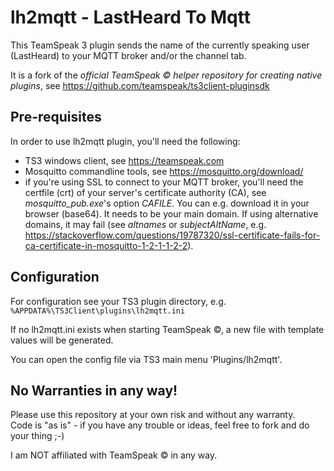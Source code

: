 # lh2mqtt - LastHeard To Mqtt
This TeamSpeak 3 plugin sends the name of the currently speaking user (LastHeard) to your MQTT broker and/or the channel tab.

It is a fork of the <i>official TeamSpeak &copy; helper repository for creating native plugins</i>, see https://github.com/teamspeak/ts3client-pluginsdk

## Pre-requisites
In order to use lh2mqtt plugin, you'll need the following:
- TS3 windows client, see https://teamspeak.com
- Mosquitto commandline tools, see https://mosquitto.org/download/
- if you're using SSL to connect to your MQTT broker, you'll need the certfile (crt) of your server's certificate authority (CA), see <i>mosquitto_pub.exe</i>'s option <i>CAFILE</i>. You can e.g. download it in your browser (base64). It needs to be your main domain. If using alternative domains, it may fail (see <i>altnames</i> or <i>subjectAltName</i>, e.g. https://stackoverflow.com/questions/19787320/ssl-certificate-fails-for-ca-certificate-in-mosquitto-1-2-1-1-2-2).

## Configuration
For configuration see your TS3 plugin directory, e.g. <code>%APPDATA%\TS3Client\plugins\lh2mqtt.ini</code>

If no lh2mqtt.ini exists when starting TeamSpeak &copy;, a new file with template values will be generated.

You can open the config file via TS3 main menu 'Plugins/lh2mqtt'.

## No Warranties in any way!
Please use this repository at your own risk and without any warranty.<br/>
Code is "as is" - if you have any trouble or ideas, feel free to fork and do your thing ;-)

I am NOT affiliated with TeamSpeak &copy; in any way.
